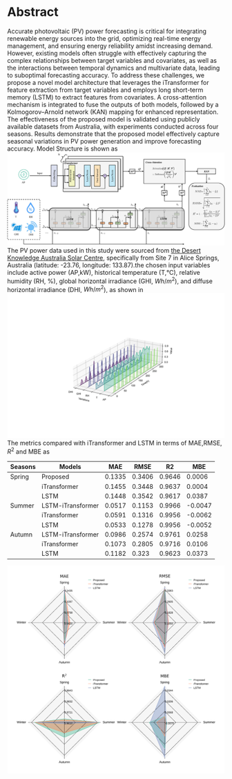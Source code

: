 # Abstract
Accurate photovoltaic (PV) power forecasting is critical for integrating renewable energy sources into the grid, optimizing real-time energy management, and ensuring energy reliability amidst increasing demand. However, existing models often struggle with effectively capturing the complex relationships between target variables and covariates, as well as the interactions between temporal dynamics and multivariate data, leading to suboptimal forecasting accuracy. To address these challenges, we propose a novel model architecture that leverages the iTransformer for feature extraction from target variables and employs long short-term memory (LSTM) to extract features from covariates. A cross-attention mechanism is integrated to fuse the outputs of both models, followed by a Kolmogorov–Arnold network (KAN) mapping for enhanced representation. The effectiveness of the proposed model is validated using publicly available datasets from Australia, with experiments conducted across four seasons. Results demonstrate that the proposed model effectively capture seasonal variations in PV power generation and improve forecasting accuracy.
Model Structure is shown as  ![Model Structure](pic_/model_final.svg )
The PV power data used in this study were sourced from [the Desert Knowledge Australia Solar Centre](https://dkasolarcentre.com.au/), specifically from Site 7 in Alice Springs, Australia (latitude: -23.76, longitude: 133.87).the chosen input variables include active power (AP,kW), historical temperature (T,℃), relative humidity (RH, %), global horizontal irradiance (GHI, $Wh/m^2$), and diffuse horizontal irradiance (DHI, $Wh/m^2$), as shown in ![data distribution](pic_/data_distribution.svg)The metrics compared with iTransformer and LSTM in terms of MAE,RMSE, $R^2$ and MBE as

| Seasons | Models            | MAE    | RMSE   | R2     | MBE      |
|---------|-------------------|--------|--------|--------|----------|
| Spring  | Proposed          | 0.1335 | 0.3406 | 0.9646 | 0.0006   |
|         | iTransformer      | 0.1455 | 0.3448 | 0.9637 | 0.0004   |
|         | LSTM              | 0.1448 | 0.3542 | 0.9617 | 0.0387   |
| Summer  | LSTM-iTransformer | 0.0517 | 0.1153 | 0.9966 | -0.0047  |
|         | iTransformer      | 0.0591 | 0.1316 | 0.9956 | -0.0062  |
|         | LSTM              | 0.0533 | 0.1278 | 0.9956 | -0.0052  |
| Autumn  | LSTM-iTransformer | 0.0986 | 0.2574 | 0.9761 | 0.0258   |
|         | iTransformer      | 0.1073 | 0.2805 | 0.9716 | 0.0106   |
|         | LSTM              | 0.1182 | 0.323  | 0.9623 | 0.0373   |

![metrics_radar](pic_/radar.svg)
